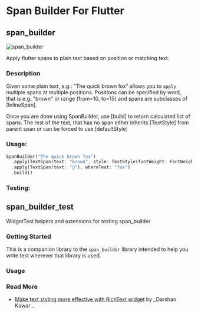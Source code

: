 # Span Builder For Flutter

## span_builder

![span_builder](https://user-images.githubusercontent.com/121164/75353447-b6ef2800-58ab-11ea-984c-3d346d20af71.png)

Apply flutter spans to plain text based on position or matching text.

### Description

Given some plain text, e.g.: "The quick brown fox" allows you to `apply` multiple spans at multiple positions. Positions can be specified by word, that is e.g. "brown" or range (from=10, to=15) and spans are subclasses of [InlineSpan].

Once you are done using SpanBuilder, use [build] to return calculated list of spans.
The rest of the text, that has no span either inherits [TextStyle] from parent span or can be forced
to use [defaultStyle]

### Usage:

```dart
SpanBuilder("The quick brown fox")
  .apply(TextSpan(text: "brown", style: TextStyle(fontWeight: FontWeight.bold)))
  .apply(TextSpan(text: "🦊"), whereText: "fox")
  .build()
```

### Testing:

## span_builder_test

WidgetTest helpers and extensions for testing span_builder

### Getting Started

This is a companion library to the `span_builder` library intended to help you write test wherever that library is used.

### Usage

### Read More

- [Make text styling more effective with RichText widget](https://medium.com/flutter-community/make-text-styling-more-effective-with-richtext-widget-b0e0cb4771ef) by _Darshan Kawar
_

